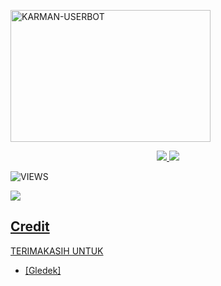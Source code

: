 <a href="https://heroku.com/deploy?template=https://github.com/ArmanGG01/KARMAN-UBOT.git"><img src="https://telegra.ph/file/9a269b4f210f7c9021a2a.jpg" width="320" height="211" alt="  KARMAN-USERBOT" /></a>

<p align="center">
  <a href="https://github.com/ArmanGG01/KARMAN-USERBOT/fork">
    <img src="https://img.shields.io/github/forks/ArmanGG01/KARMAN-USERBOT?label=Fork&style=social">
    
  </a>
  <a href="https://github.com/ArmanGG01/KARMAN-USERBOT">
    <img src="https://img.shields.io/github/stars/ArmanGG/KARMAN-USERBOT?style=social">
  </a>
</p>  

![VIEWS](https://komarev.com/ghpvc/?username=SiniDiEwe)

<a href="https://t.me/obrolansuar/"><img src="https://img.shields.io/badge/KODE%20PENILAIAN-A+-blue.svg?style=for-the-badge&logo=Factor.">


## Credit
TERIMAKASIH UNTUK

*   [Gledek]
